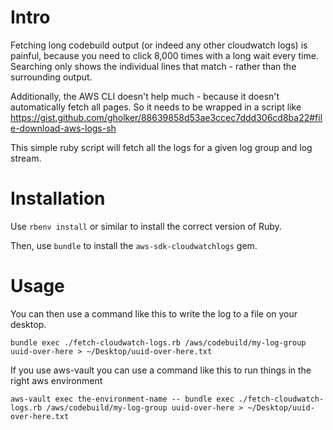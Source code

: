 # Intro

Fetching long codebuild output (or indeed any other cloudwatch logs) is painful,
because you need to click 8,000 times with a long wait every time. Searching
only shows the individual lines that match - rather than the surrounding output.

Additionally, the AWS CLI doesn't help much - because it doesn't automatically
fetch all pages. So it needs to be wrapped in a script like https://gist.github.com/gholker/88639858d53ae3ccec7ddd306cd8ba22#file-download-aws-logs-sh

This simple ruby script will fetch all the logs for a given log group and log
stream.

# Installation

Use `rbenv install` or similar to install the correct version of Ruby.

Then, use `bundle` to install the `aws-sdk-cloudwatchlogs` gem.

# Usage

You can then use a command like this to write the log to a file on your
desktop.

```shell
bundle exec ./fetch-cloudwatch-logs.rb /aws/codebuild/my-log-group uuid-over-here > ~/Desktop/uuid-over-here.txt
```

If you use aws-vault you can use a command like this to run things in the right
aws environment

```shell
aws-vault exec the-environment-name -- bundle exec ./fetch-cloudwatch-logs.rb /aws/codebuild/my-log-group uuid-over-here > ~/Desktop/uuid-over-here.txt
```
